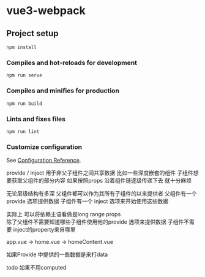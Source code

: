 # vue3-webpack

## Project setup
```
npm install
```

### Compiles and hot-reloads for development
```
npm run serve
```

### Compiles and minifies for production
```
npm run build
```

### Lints and fixes files
```
npm run lint
```

### Customize configuration
See [Configuration Reference](https://cli.vuejs.org/config/).

provide / inject 用于非父子组件之间共享数据
比如一些深度嵌套的组件  子组件想要获取父组件的部分内容
如果按照props 沿着组件链逐级传递下去  就十分麻烦

无论层级结构有多深  父组件都可以作为其所有子组件的以来提供者
父组件有一个provide 选项提供数据
子组件有一个 inject 选项来开始使用这些数据

实际上 可以将依赖主语看做是long range props  
除了父组件不需要知道哪些子组件使用他的provide  选项来提供数据
子组件不需要 inject的property来自哪里

app.vue -> home.vue -> homeContent.vue

如果Provide 中提供的一些数据是来打data  

todo 如果不用computed 